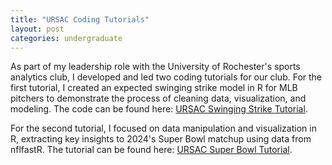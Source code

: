 ```yaml
---
title: "URSAC Coding Tutorials"
layout: post
categories: undergraduate
---
```


As part of my leadership role with the University of Rochester's sports analytics club, I developed and led two coding tutorials for our club.
For the first tutorial, I created an expected swinging strike model in R for MLB pitchers to demonstrate the process of cleaning data, visualization, 
and modeling. The code can be found here: [URSAC Swinging Strike Tutorial](https://github.com/ajaypatel-8/URSAC-R-Tutorial). 

For the second tutorial, I focused on data manipulation and visualization in R, extracting key insights to 2024's Super Bowl matchup using data
from nflfastR. The tutorial can be found here: [URSAC Super Bowl Tutorial](https://github.com/ajaypatel-8/URSAC_SuperBowl). 
